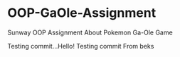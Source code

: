 # OOP-GaOle-Assignment
Sunway OOP Assignment About Pokemon Ga-Ole Game

Testing commit...Hello!
Testing commit From beks